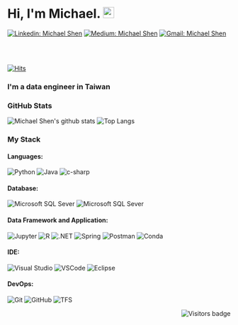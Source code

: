 # Hi, I'm Michael. <img src="https://media.giphy.com/media/hvRJCLFzcasrR4ia7z/giphy.gif" width="25px">


[![Linkedin: Michael Shen](https://img.shields.io/badge/-MichaelShen-blue?style=flat-square&logo=Linkedin&logoColor=white&link=https://www.linkedin.com/in/michael-shen-574b75105/)](https://www.linkedin.com/in/michael-shen-574b75105/)
[![Medium: Michael Shen](https://img.shields.io/badge/-MichaelShen-black?style=flat-square&logo=Medium&logoColor=white&link=https://medium.com/@michael830725)](https://medium.com/@michael830725)
[![Gmail: Michael Shen](https://img.shields.io/badge/Gmail-D14836?style=flat-square&logo=gmail&logoColor=white&link=mailto:michael830725@gmail.com)](mailto:michael830725@gmail.com)

<br>
<br>

[![Hits](https://hits.seeyoufarm.com/api/count/incr/badge.svg?url=https%3A%2F%2Fgithub.com%2FChangSian&count_bg=%2395DFAF&title_bg=%239A9897&icon=python.svg&icon_color=%23FFBCF5&title=HITs%21&edge_flat=false)](https://hits.seeyoufarm.com)


### **I'm a data engineer in Taiwan**
<!--
【Competition】

《2019 autumn E.Sun Bank AI open competition》.  
・Top 1%(15/1366) in 2019 autumn E.Sun Bank AI open predict competition as team members.  
・Won second place in 2019 autumn E.Sun Bank AI open creativity presentation competition.  

《2020 Shopee Code League- series of Kaggle competition in Asia- Pacific(open category, 3000+ teams enrolled)》  
・14th in Sentiment Analysis(NLP task).  
・34th in Product Title Translation(NLP task).  
・38th in Marketing Analytics.  

【Work Experience】. 

・Data Engineer in credit card data.  
1.Front-end web and Back-end database maintaining.   
2.Use ETL tool(SSIS) to preprocess data.  
3.Use MFT system to exchange data with collaborate enterprise.   
4.Calculate cash-back.   
5.Build recommendation list for marketing   
6.Analyze data to track the performance of the marketing campaign. 

・Quantitative customer relationship management intern at Vehicle Biz Mgmt (Shanghai), which is focus on Vehicle industry consulting corporation
-->

### GitHub Stats

![Michael Shen's github stats](https://github-readme-stats.vercel.app/api?username=ChangSian&show_icons=true&theme=great-gatsby)
![Top Langs](https://github-readme-stats.vercel.app/api/top-langs/?username=ChangSian&theme=great-gatsby&layout=compact)




### My Stack

#### Languages:

![Python](https://img.shields.io/badge/Python-FFD43B?style=flat&logo=python&logoColor=blue)
![Java](https://img.shields.io/badge/Java-ED8B00?style=flat&logo=java&logoColor=white)
![c-sharp](https://img.shields.io/badge/C%23-239120?style=flat&logo=c-sharp&logoColor=white)

#### Database:

![Microsoft SQL Sever](https://img.shields.io/badge/Microsoft%20SQL%20Sever-CC2927?style=flat&logo=microsoft%20sql%20server&logoColor=white)
![Microsoft SQL Sever](https://img.shields.io/badge/Teradata-E34F26?style=flat&logo=teradata&logoColor=white)

#### Data Framework and Application:

![Jupyter](https://img.shields.io/badge/Jupyter-F37626.svg?&style=flat&logo=Jupyter&logoColor=white)
![R](https://img.shields.io/badge/-R-0175C2?style=flat&logo=R&logoColor=white)
![.NET](https://img.shields.io/badge/.NET-5C2D91?style=flat&logo=dot-net&logoColor=white)
![Spring](https://img.shields.io/badge/Spring-6DB33F?style=flat&logo=spring&logoColor=white)
![Postman](https://img.shields.io/badge/Postman-FF6C37?style=flat&logo=Postman&logoColor=white)
![Conda](https://img.shields.io/badge/Conda-342B029.svg?&style=flat&logo=anaconda&logoColor=white)


#### IDE:

![Visual Studio](https://img.shields.io/badge/-Visual%20Studio-5C2D91?style=flat&logo=visual-studio&logoColor=white)
![VSCode](https://img.shields.io/badge/-VSCode-007ACC?style=flat&logo=visual-studio-code&logoColor=white)
![Eclipse](https://img.shields.io/badge/Eclipse-2C2255?style=flat&logo=eclipse&logoColor=white)

#### DevOps:

![Git](https://img.shields.io/badge/-Git-F05032?style=flat&logo=git&logoColor=white)
![GitHub](https://img.shields.io/badge/-Github-181717?style=flat&logo=github&logoColor=white)
![TFS](https://img.shields.io/badge/TFS-0089D6?style=flat&logo=TFS&logoColor=white)




<a href="https://visitor-badge.glitch.me">
    <img align="right" src="https://visitor-badge.glitch.me/badge?page_id=ChangSian" alt="Visitors badge" />
 </a>
